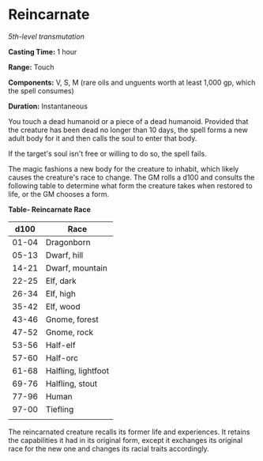 # Reincarnate

*5th-level transmutation*

**Casting Time:** 1 hour

**Range:** Touch

**Components:** V, S, M (rare oils and unguents worth at least 1,000 gp, which the spell consumes)

**Duration:** Instantaneous

You touch a dead humanoid or a piece of a dead humanoid. Provided that the creature has been dead no longer than 10 days, the spell forms a new adult body for it and then calls the soul to enter that body.

If the target's soul isn't free or willing to do so, the spell fails.

The magic fashions a new body for the creature to inhabit, which likely causes the creature's race to change. The GM rolls a d100 and consults the following table to determine what form the creature takes when restored to life, or the GM chooses a form.

**Table- Reincarnate Race**

| d100  | Race                |
|-------|---------------------|
| 01-04 | Dragonborn          |
| 05-13 | Dwarf, hill         |
| 14-21 | Dwarf, mountain     |
| 22-25 | Elf, dark           |
| 26-34 | Elf, high           |
| 35-42 | Elf, wood           |
| 43-46 | Gnome, forest       |
| 47-52 | Gnome, rock         |
| 53-56 | Half-elf            |
| 57-60 | Half-orc            |
| 61-68 | Halfling, lightfoot |
| 69-76 | Halfling, stout     |
| 77-96 | Human               |
| 97-00 | Tiefling            |
|       |                     |

The reincarnated creature recalls its former life and experiences. It retains the capabilities it had in its original form, except it exchanges its original race for the new one and changes its racial traits accordingly.